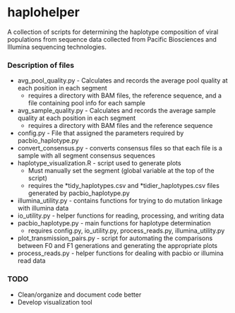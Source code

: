 # haplohelper

A collection of scripts for determining the haplotype composition of viral populations from sequence data collected from Pacific Biosciences and Illumina sequencing technologies.

### Description of files
* avg_pool_quality.py - Calculates and records the average pool quality at each position in each segment
  * requires a directory with BAM files, the reference sequence, and a file containing pool info for each sample
* avg_sample_quality.py - Calculates and records the average sample quality at each position in each segment
  * requires a directory with BAM files and the reference sequence
* config.py - File that assigned the parameters required by pacbio_haplotype.py
* convert_consensus.py - converts consensus files so that each file is a sample with all segment consensus sequences
* haplotype_visualization.R - script used to generate plots
  * Must manually set the segment (global variable at the top of the script)
  * requires the *tidy_haplotypes.csv and *tidier_haplotypes.csv files generated by pacbio_haplotype.py
* illumina_utility.py - contains functions for trying to do mutation linkage with illumina data
* io_utility.py - helper functions for reading, processing, and writing data
* pacbio_haplotype.py - main functions for haplotype determination
  * requires config.py, io_utility.py, process_reads.py, illumina_utility.py
* plot_transmission_pairs.py - script for automating the comparisons between F0 and F1 generations and generating the appropriate plots
* process_reads.py - helper functions for dealing with pacbio or illumina read data

### TODO

* Clean/organize and document code better
* Develop visualization tool

